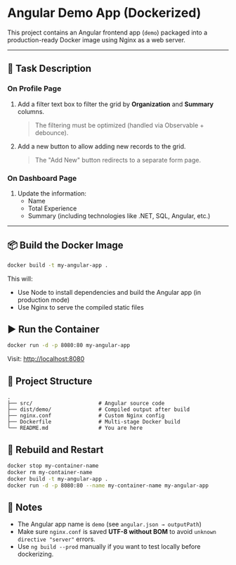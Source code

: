﻿# Angular Demo App (Dockerized)

This project contains an Angular frontend app (`demo`) packaged into a production-ready Docker image using Nginx as a
web server.

---

## 📝 Task Description

### On Profile Page
1. Add a filter text box to filter the grid by **Organization** and **Summary** columns.
   > The filtering must be optimized (handled via Observable + debounce).
2. Add a new button to allow adding new records to the grid.
   > The "Add New" button redirects to a separate form page.

### On Dashboard Page
1. Update the information:
    - Name
    - Total Experience
    - Summary (including technologies like .NET, SQL, Angular, etc.)

---

## 📦 Build the Docker Image

```bash
docker build -t my-angular-app .
```

This will:

- Use Node to install dependencies and build the Angular app (in production mode)
- Use Nginx to serve the compiled static files

## ▶️ Run the Container

```bash
docker run -d -p 8080:80 my-angular-app
```

Visit: [http://localhost:8080](http://localhost:8080)

## 🔧 Project Structure

```
.
├── src/                     # Angular source code
├── dist/demo/               # Compiled output after build
├── nginx.conf               # Custom Nginx config
├── Dockerfile               # Multi-stage Docker build
└── README.md                # You are here
```

## 🔄 Rebuild and Restart

```bash
docker stop my-container-name
docker rm my-container-name
docker build -t my-angular-app .
docker run -d -p 8080:80 --name my-container-name my-angular-app
```

## 📝 Notes

- The Angular app name is `demo` (see `angular.json → outputPath`)
- Make sure `nginx.conf` is saved **UTF-8 without BOM** to avoid `unknown directive "﻿server"` errors.
- Use `ng build --prod` manually if you want to test locally before dockerizing.
